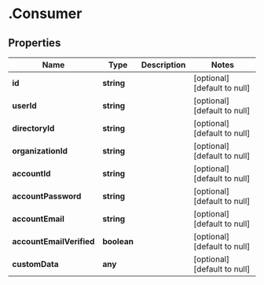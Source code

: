 # .Consumer

## Properties
Name | Type | Description | Notes
------------ | ------------- | ------------- | -------------
**id** | **string** |  | [optional] [default to null]
**userId** | **string** |  | [optional] [default to null]
**directoryId** | **string** |  | [optional] [default to null]
**organizationId** | **string** |  | [optional] [default to null]
**accountId** | **string** |  | [optional] [default to null]
**accountPassword** | **string** |  | [optional] [default to null]
**accountEmail** | **string** |  | [optional] [default to null]
**accountEmailVerified** | **boolean** |  | [optional] [default to null]
**customData** | **any** |  | [optional] [default to null]


